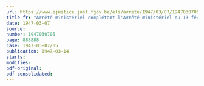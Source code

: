 ```yaml
---
url: https://www.ejustice.just.fgov.be/eli/arrete/1947/03/07/1947030705/justel
title-fr: "Arrêté ministériel complétant l'Arrêté ministériel du 13 février 1947, fixant les prix maxima des prestations dans les teintureries"
date: 1947-03-07
source:
number: 1947030705
page: 888888
case: 1947-03-07/05
publication: 1947-03-14
starts:
modifies:
pdf-original:
pdf-consolidated:
---
```



